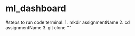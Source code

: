 # ml_dashboard

#steps to run code
    terminal:
        1. mkdir assignmentName
        2. cd assignmentName
        3. git clone ""
